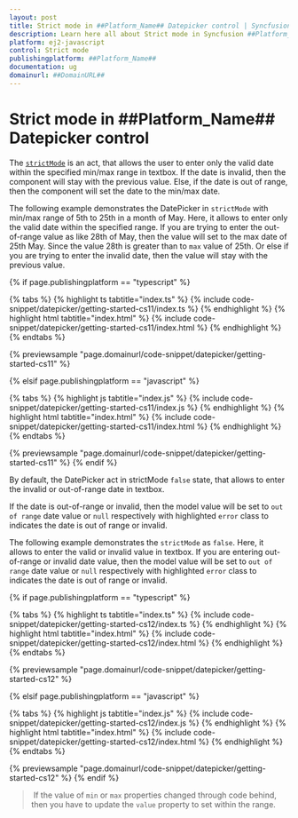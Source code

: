 ```yaml
---
layout: post
title: Strict mode in ##Platform_Name## Datepicker control | Syncfusion
description: Learn here all about Strict mode in Syncfusion ##Platform_Name## Datepicker control of Syncfusion Essential JS 2 and more.
platform: ej2-javascript
control: Strict mode 
publishingplatform: ##Platform_Name##
documentation: ug
domainurl: ##DomainURL##
---
```


# Strict mode in ##Platform_Name## Datepicker control

The [`strictMode`](../api/datepicker#strictmode) is an act, that allows the user to enter only the valid date within the specified min/max
range in textbox. If the date is invalid, then the component will stay with the previous value. Else, if the date is out of range, then the component will set the date to the min/max date.

The following example demonstrates the DatePicker in `strictMode` with min/max range of 5th to 25th in a month of May. Here, it allows to enter
only the valid date within the specified range. If you are trying to enter the out-of-range value as like 28th of May, then the value will set to the max date of 25th May. Since the value 28th is greater than to `max` value of 25th. Or else if you are trying to enter the invalid date, then the value will stay with the previous value.

{% if page.publishingplatform == "typescript" %}

 {% tabs %}
{% highlight ts tabtitle="index.ts" %}
{% include code-snippet/datepicker/getting-started-cs11/index.ts %}
{% endhighlight %}
{% highlight html tabtitle="index.html" %}
{% include code-snippet/datepicker/getting-started-cs11/index.html %}
{% endhighlight %}
{% endtabs %}
        
{% previewsample "page.domainurl/code-snippet/datepicker/getting-started-cs11" %}

{% elsif page.publishingplatform == "javascript" %}

{% tabs %}
{% highlight js tabtitle="index.js" %}
{% include code-snippet/datepicker/getting-started-cs11/index.js %}
{% endhighlight %}
{% highlight html tabtitle="index.html" %}
{% include code-snippet/datepicker/getting-started-cs11/index.html %}
{% endhighlight %}
{% endtabs %}

{% previewsample "page.domainurl/code-snippet/datepicker/getting-started-cs11" %}
{% endif %}

By default, the DatePicker act in strictMode `false` state, that allows to enter the invalid or out-of-range date in textbox.

If the date is out-of-range or invalid, then the model value will be set to `out of range` date value or `null` respectively with highlighted  `error` class to indicates the date is out of range or invalid.

The following example demonstrates the `strictMode` as `false`. Here, it allows to enter the valid or invalid value in textbox. If you are entering out-of-range or invalid date value, then the model value will be set to `out of range` date value or `null` respectively with highlighted  `error` class to indicates the date is out of range or invalid.

{% if page.publishingplatform == "typescript" %}

 {% tabs %}
{% highlight ts tabtitle="index.ts" %}
{% include code-snippet/datepicker/getting-started-cs12/index.ts %}
{% endhighlight %}
{% highlight html tabtitle="index.html" %}
{% include code-snippet/datepicker/getting-started-cs12/index.html %}
{% endhighlight %}
{% endtabs %}
        
{% previewsample "page.domainurl/code-snippet/datepicker/getting-started-cs12" %}

{% elsif page.publishingplatform == "javascript" %}

{% tabs %}
{% highlight js tabtitle="index.js" %}
{% include code-snippet/datepicker/getting-started-cs12/index.js %}
{% endhighlight %}
{% highlight html tabtitle="index.html" %}
{% include code-snippet/datepicker/getting-started-cs12/index.html %}
{% endhighlight %}
{% endtabs %}

{% previewsample "page.domainurl/code-snippet/datepicker/getting-started-cs12" %}
{% endif %}

> If the value of `min` or `max` properties changed through code behind, then you have to update the `value` property to set within the range.
